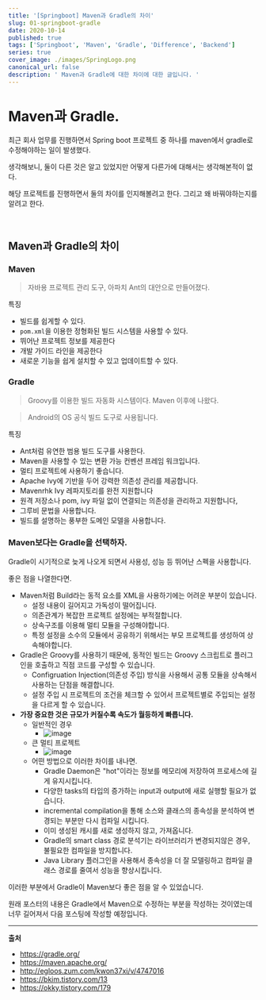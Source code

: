 ```yaml
---
title: '[Springboot] Maven과 Gradle의 차이'
slug: 01-springboot-gradle
date: 2020-10-14
published: true
tags: ['Springboot', 'Maven', 'Gradle', 'Difference', 'Backend']
series: true
cover_image: ./images/SpringLogo.png
canonical_url: false
description: ' Maven과 Gradle에 대한 차이에 대한 글입니다. '
---
```


# Maven과 Gradle.

최근 회사 업무를 진행하면서 Spring boot 프로젝트 중 하나를 maven에서 gradle로 수정해야하는 일이 발생했다.

생각해보니, 둘이 다른 것은 알고 있었지만 어떻게 다른가에 대해서는 생각해본적이 없다.

해당 프로젝트를 진행하면서 둘의 차이를 인지해볼려고 한다. 그리고 왜 바꿔야하는지를 알려고 한다.

<br/>

## Maven과 Gradle의 차이

### Maven

> 자바용 프로젝트 관리 도구, 아파치 Ant의 대안으로 만들어졌다.

특징

- 빌드를 쉽게할 수 있다.
- `pom.xml`을 이용한 정형화된 빌드 시스템을 사용할 수 있다.
- 뛰어난 프로젝트 정보를 제공한다
- 개발 가이드 라인을 제공한다
- 새로운 기능을 쉽게 설치할 수 있고 업데이트할 수 있다.

### Gradle

> Groovy를 이용한 빌드 자동화 시스템이다. Maven 이후에 나왔다.

> Android의 OS 공식 빌드 도구로 사용됩니다.

특징

- Ant처럼 유연한 범용 빌드 도구를 사용한다.
- Maven을 사용할 수 있는 변환 가능 컨벤션 프레임 워크입니다.
- 멀티 프로젝트에 사용하기 좋습니다.
- Apache Ivy에 기반을 두어 강력한 의존성 관리를 제공합니다.
- Mavenrhk Ivy 레파지토리를 완전 지원합니다
- 원격 저장소나 pom, ivy 파일 없이 연결되는 의존성을 관리하고 지원합니다,
- 그루비 문법을 사용합니다.
- 빌드를 설명하는 풍부한 도메인 모델을 사용합니다.

### Maven보다는 Gradle을 선택하자.

Gradle이 시기적으로 늦게 나오게 되면서 사용성, 성능 등 뛰어난 스펙을 사용합니다.

좋은 점을 나열한다면.

- Maven처럼 Build라는 동적 요소를 XML을 사용하기에는 어려운 부분이 있습니다.
  - 설정 내용이 길어지고 가독성이 떨어집니다.
  - 의존관계가 복잡한 프로젝트 설정에는 부적절합니다.
  - 상속구조를 이용해 멀티 모듈을 구성해야합니다.
  - 특정 설정을 소수의 모듈에서 공유하기 위해서는 부모 프로젝트를 생성하여 상속해야합니다.
- Gradle은 Groovy를 사용하기 때문에, 동적인 빌드는 Groovy 스크립트로 플러그인을 호출하고 직점 코드를 구성할 수 있습니다.
  - Configruation Injection(의존성 주입) 방식을 사용해서 공통 모듈을 상속해서 사용하는 단점을 해결합니다.
  - 설정 주입 시 프로젝트의 조건을 체크할 수 있어서 프로젝트별로 주입되는 설정을 다르게 할 수 있습니다.
- **가장 중요한 것은 규모가 커질수록 속도가 월등하게 빠릅니다.**
  - 일반적인 경우
    - ![image](https://user-images.githubusercontent.com/42582516/95992954-7a3b6580-0e69-11eb-9ebe-4b057e33bd17.png)
  - 큰 멀티 프로젝트
    - ![image](https://user-images.githubusercontent.com/42582516/95992968-7f001980-0e69-11eb-99cd-24a17dd14570.png)
  - 어떤 방법으로 이러한 차이를 내나면.
    - Gradle Daemon은 "hot"이라는 정보를 메모리에 저장하여 프로세스에 길게 유지시킵니다.
    - 다양한 tasks의 타입의 증가하는 input과 output에 새로 실행할 필요가 없습니다.
    - incremental compilation을 통해 소스와 클래스의 종속성을 분석하여 변경되는 부분만 다시 컴파일 시킵니다.
    - 이미 생성된 캐시를 새로 생성하지 않고, 가져옵니다.
    - Gradle의 smart class 경로 분석기는 라이브러리가 변경되지않은 경우, 불필요한 컴파일을 방지합니다.
    - Java Library 플러그인을 사용해서 종속성을 더 잘 모델링하고 컴파일 클래스 경로를 줄여서 성능을 향상시킵니다.

이러한 부분에서 Gradle이 Maven보다 좋은 점을 알 수 있었습니다.

원래 포스터의 내용은 Gradle에서 Maven으로 수정하는 부분을 작성하는 것이였는데 너무 길어져서 다음 포스팅에 작성할 예정입니다.

---

**출처**

- https://gradle.org/
- https://maven.apache.org/
- http://egloos.zum.com/kwon37xi/v/4747016
- https://bkim.tistory.com/13
- https://okky.tistory.com/179
